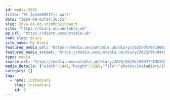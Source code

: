 ```yaml
---
id: media-5605
title: "St John&#8217;s wort"
date: "2024-08-03T14:36:51"
slug: 2024-08-03-stjohn8217swort
site: "https://diary.uncountable.uk"
wp_url: "https://diary.uncountable.uk"
root_slug: diary
site_name: My Diary
featured_media_url: "https://media.uncountable.uk/diary/2025/04/04190037/IMG20240803153651-scaled.webp"
featured_media_srcset: "https://media.uncountable.uk/diary/2025/04/04190037/IMG20240803153651-169x300.webp 169w, https://media.uncountable.uk/diary/2025/04/04190037/IMG20240803153651-576x1024.webp 576w, https://media.uncountable.uk/diary/2025/04/04190037/IMG20240803153651-150x150.webp 150w, https://media.uncountable.uk/diary/2025/04/04190037/IMG20240803153651-360x640.webp 360w, https://media.uncountable.uk/diary/2025/04/04190037/IMG20240803153651-scaled.webp 1441w"
type: media
source_url: "https://media.uncountable.uk/diary/2025/04/04190037/IMG20240803153651-scaled.webp"
media_details: {"width":1441,"height":2560,"file":"photos/Instadiary/IMG20240803153651-scaled.webp","filesize":270738,"sizes":{"medium":{"file":"IMG20240803153651-169x300.webp","width":169,"height":300,"filesize":18412,"mime_type":"image/webp","source_url":"https://media.uncountable.uk/diary/2025/04/04190037/IMG20240803153651-169x300.webp"},"large":{"file":"IMG20240803153651-576x1024.webp","width":576,"height":1024,"filesize":97432,"mime_type":"image/webp","source_url":"https://media.uncountable.uk/diary/2025/04/04190037/IMG20240803153651-576x1024.webp"},"thumbnail":{"file":"IMG20240803153651-150x150.webp","width":150,"height":150,"filesize":9834,"mime_type":"image/webp","source_url":"https://media.uncountable.uk/diary/2025/04/04190037/IMG20240803153651-150x150.webp"},"mobwidth":{"file":"IMG20240803153651-360x640.webp","width":360,"height":640,"filesize":54918,"mime_type":"image/webp","source_url":"https://media.uncountable.uk/diary/2025/04/04190037/IMG20240803153651-360x640.webp"},"full":{"file":"IMG20240803153651-scaled.webp","width":1441,"height":2560,"mime_type":"image/webp","source_url":"https://media.uncountable.uk/diary/2025/04/04190037/IMG20240803153651-scaled.webp"}},"image_meta":{"aperture":"0","credit":"","camera":"","caption":"","created_timestamp":"0","copyright":"","focal_length":"0","iso":"0","shutter_speed":"0","title":"","orientation":"0","keywords":[]},"original_image":"IMG20240803153651.webp"}
category: []
tag:
  - name: instadiary
    slug: instadiary
    id: 5
---
```


